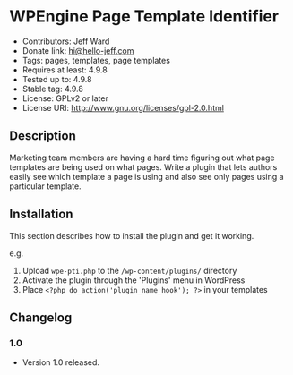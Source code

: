 # WPEngine Page Template Identifier
* Contributors: Jeff Ward
* Donate link: hi@hello-jeff.com
* Tags: pages, templates, page templates
* Requires at least: 4.9.8
* Tested up to: 4.9.8
* Stable tag: 4.9.8
* License: GPLv2 or later
* License URI: http://www.gnu.org/licenses/gpl-2.0.html

## Description

Marketing team members are having a hard time figuring out what page templates are being used on what pages.
Write a plugin that lets authors easily see which template a page is using and also see only pages using a particular template.

## Installation

This section describes how to install the plugin and get it working.

e.g.

1. Upload `wpe-pti.php` to the `/wp-content/plugins/` directory
2. Activate the plugin through the 'Plugins' menu in WordPress
3. Place `<?php do_action('plugin_name_hook'); ?>` in your templates

## Changelog

### 1.0
* Version 1.0 released.

